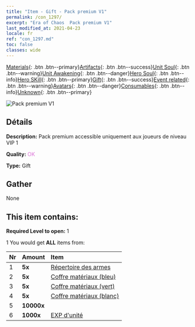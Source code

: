 ```yaml
---
title: "Item - Gift - Pack premium V1"
permalink: /con_1297/
excerpt: "Era of Chaos  Pack premium V1"
last_modified_at: 2021-04-23
locale: fr
ref: "con_1297.md"
toc: false
classes: wide
---
```

 [Materials](/ItemsFR/){: .btn .btn--primary}[Artifacts](/ItemsFR/Artifacts/){: .btn .btn--success}[Unit Soul](/ItemsFR/UnitSoul/){: .btn .btn--warning}[Unit Awakening](/ItemsFR/UnitAwakening/){: .btn .btn--danger}[Hero Soul](/ItemsFR/HeroSoul/){: .btn .btn--info}[Hero SKill](/ItemsFR/HeroSkill/){: .btn .btn--primary}[Gift](/ItemsFR/Gift/){: .btn .btn--success}[Event related](/ItemsFR/Events/){: .btn .btn--warning}[Avatars](/ItemsFR/Avatars/){: .btn .btn--danger}[Consumables](/ItemsFR/Consumables/){: .btn .btn--info}[Unknown](/ItemsFR/Unknown/){: .btn .btn--primary}

 ![Pack premium V1](/images/t/i_905001.png)

## Détails
 **Description:** Pack premium accessible uniquement aux joueurs de niveau VIP 1

 **Quality:** <span style="color: #DA70D6">OK</span>

 **Type:** Gift

## Gather

  None

## This item contains:

 **Required Level to open:** 1

 1 You would get **ALL** items  from:

  | Nr | Amount |     Item    |
  |:---|:-------|:------------|
  | 1 |  **5x** | [Répertoire des armes](/ItemsFR/mat_18/) |  | 
  | 2 |  **5x** | [Coffre matériaux (bleu)](/ItemsFR/con_1256/) |  | 
  | 3 |  **5x** | [Coffre matériaux (vert)](/ItemsFR/con_1255/) |  | 
  | 4 |  **5x** | [Coffre matériaux (blanc)](/ItemsFR/con_1254/) |  | 
  | 5 |  **10000x** | <i class="fas fa-coins"/> |  | 
  | 6 |  **1000x** | [EXP d'unité](/ItemsFR/con_902/) |  | 
